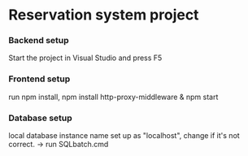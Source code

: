 # Reservation system project

### Backend setup
Start the project in Visual Studio and press F5

### Frontend setup
run npm install, npm install http-proxy-middleware & npm start

### Database setup
local database instance name set up as "localhost", change if it's not correct.
-> run SQLbatch.cmd
